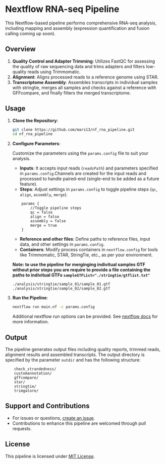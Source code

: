 # Nextflow RNA-seq Pipeline

This Nextflow-based pipeline performs comprehensive RNA-seq analysis, including mapping and assembly (expression quantification and fusion calling coming up soon). 

## Overview

1. **Quality Control and Adapter Trimming**: Utilizes FastQC for assessing the quality of raw sequencing data and trims adapters and filters low-quality reads using Trimmomatic.
3. **Alignment**: Aligns processed reads to a reference genome using STAR.
4. **Transcriptome Assembly**: Assembles transcripts in individual samples with stringtie, merges all samples and checks against a reference with GFFcompare, and finally filters the merged transcriptome.

## Usage

1. **Clone the Repository**:

    ```bash
    git clone https://github.com/mars13/nf_rna_pipeline.git
    cd nf_rna_pipeline
    ```

2. **Configure Parameters**:
    
    Customize the parameters using the `params.config` file to suit your analysis.

    - **Inputs**: It accepts input reads (`readsPath`) and parameters specified in `params.config`.Channels are created for the input reads and processed to handle paired-end (single-end to be added as a future feature).
    - **Steps**: Adjust settings in `params.config` to toggle pipeline steps (`qc`, `align`, `assembly`, `merge`).
    
    ```
        params {
            //Toggle pipeline steps
            qc = false
            align = false
            assembly = false
            merge = true
        }
    ```

    - **Reference and other files**: Define paths to reference files, input data, and other settings in `params.config`.
    - **Containers**: Modify process containers in `nextflow.config` for tools like Trimmomatic, STAR, StringTie, etc., as per your environment.

    **Note: to use the pipeline for merginging indivitual samples GTF without prior steps you are require to provide a file containing the paths to indivitual GTFs `sampleGTFList="./stringtie/gtflist.txt"`**

    ```
    ./analysis/stringtie/sample_01/sample_01.gtf
    ./analysis/stringtie/sample_02/sample_02.gtf
    ```

3. **Run the Pipeline**:

    ```bash
    nextflow run main.nf -c params.config
    ```

    Additional nextflow run options can be provided. See [nextflow docs](https://www.nextflow.io/docs/latest/cli.html#run) for more information.
## Output

The pipeline generates output files including quality reports, trimmed reads, alignment results and assembled transcripts. The output directory is specified by the parameter `outdir` and has the following structure:

```
    check_strandedness/
    customannotation/
    gffcompare/
    star/
    stringtie/
    trimgalore/
```

## Support and Contributions

- For issues or questions, [create an issue](https://github.com/mars13/nf_rna_pipeline/issues).
- Contributions to enhance this pipeline are welcomed through pull requests.

## License

This pipeline is licensed under [MIT License](LICENSE).
